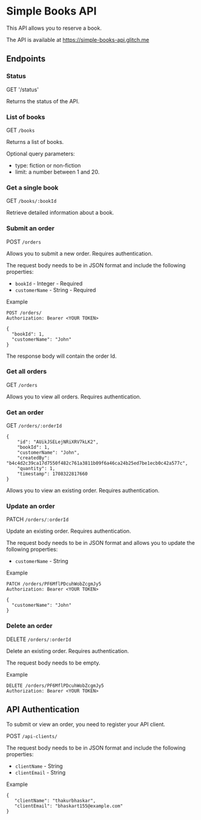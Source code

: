 # Simple Books API #

This API allows you to reserve a book.

The API is available at https://simple-books-api.glitch.me
## Endpoints ##
### Status ###
GET '/status'

Returns the status of the API.
### List of books ###
GET `/books`

Returns a list of books.

Optional query parameters:

- type: fiction or non-fiction
- limit: a number between 1 and 20.
### Get a single book ###

GET `/books/:bookId`

Retrieve detailed information about a book.


### Submit an order ###

POST `/orders`

Allows you to submit a new order. Requires authentication.

The request body needs to be in JSON format and include the following properties:

 - `bookId` - Integer - Required
 - `customerName` - String - Required

Example
```
POST /orders/
Authorization: Bearer <YOUR TOKEN>

{
  "bookId": 1,
  "customerName": "John"
}
```
The response body will contain the order Id.

### Get all orders ###

GET `/orders`

Allows you to view all orders. Requires authentication.
### Get an order ###

GET `/orders/:orderId`
```
{
    "id": "AUikJSELejNRiXRV7kLK2",
    "bookId": 1,
    "customerName": "John",
    "createdBy": "b4c4d2c39ca17d7550f482c761a3811b09f6a46ca24b25ed7be1ecb0c42a577c",
    "quantity": 1,
    "timestamp": 1708322817660
}
```

Allows you to view an existing order. Requires authentication.
### Update an order ###

PATCH `/orders/:orderId`

Update an existing order. Requires authentication.

The request body needs to be in JSON format and allows you to update the following properties:

 - `customerName` - String

 Example
```
PATCH /orders/PF6MflPDcuhWobZcgmJy5
Authorization: Bearer <YOUR TOKEN>

{
  "customerName": "John"
}
```
### Delete an order ###

DELETE `/orders/:orderId`

Delete an existing order. Requires authentication.

The request body needs to be empty.

 Example
```
DELETE /orders/PF6MflPDcuhWobZcgmJy5
Authorization: Bearer <YOUR TOKEN>
```

## API Authentication ##

To submit or view an order, you need to register your API client.

POST `/api-clients/`

The request body needs to be in JSON format and include the following properties:

 - `clientName` - String
 - `clientEmail` - String

 Example

 ```
 {
    "clientName": "thakurbhaskar",
    "clientEmail": "bhaskart155@example.com"
}
 ```

